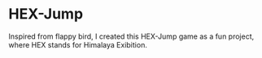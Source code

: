 # HEX-Jump
 Inspired from flappy bird, I created this HEX-Jump game as a fun project, where HEX stands for Himalaya Exibition.

